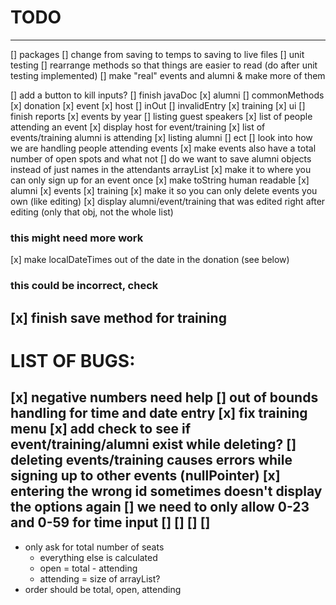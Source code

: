 # TODO
---
[] packages
[] change from saving to temps to saving to live files
[] unit testing
[] rearrange methods so that things are easier to read (do after unit testing implemented)
[] make "real" events and alumni & make more of them 

[] add a button to kill inputs?
[] finish javaDoc
    [x] alumni
    [] commonMethods
    [x] donation
    [x] event
    [x] host
    [] inOut
    [] invalidEntry
    [x] training
    [x] ui
[] finish reports
    [x] events by year
    [] listing guest speakers
    [x] list of people attending an event
    [x] display host for event/training
    [x] list of events/training alumni is attending
    [x] listing alumni
    [] ect
[] look into how we are handling people attending events 
    [x] make events also have a total number of open spots and what not
    [] do we want to save alumni objects instead of just names in the attendants arrayList
    [x] make it to where you can only sign up for an event once
[x] make toString human readable
    [x] alumni
    [x] events
    [x] training
[x] make it so you can only delete events you own (like editing)
[x] display alumni/event/training that was edited right after editing (only that obj, not the whole list)

### this might need more work
[x] make localDateTimes out of the date in the donation (see below)
### this could be incorrect, check
[x] finish save method for training
---
# LIST OF BUGS:
[x] negative numbers need help
[] out of bounds handling for time and date entry 
[x] fix training menu
[x] add check to see if event/training/alumni exist while deleting?
[] deleting events/training causes errors while signing up to other events (nullPointer)
[x] entering the wrong id sometimes doesn't display the options again
[] we need to only allow 0-23 and 0-59 for time input
[] 
[]
[]
[]
---
* only ask for total number of seats
    * everything else is calculated 
    * open = total - attending
    * attending = size of arrayList?
* order should be total, open, attending
